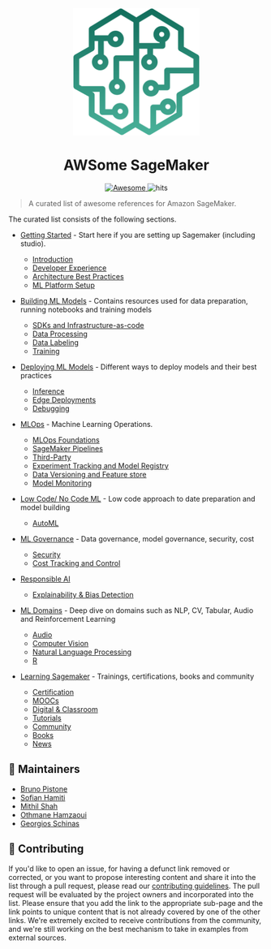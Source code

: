 <div align="center">
  <a href="https://aws.amazon.com/sagemaker/">
  <img width="250" height="250"  src="img/awesome-sagemaker-intro.svg" alt="SageMaker"></a>
</div>
<h1 align="center">
	AWSome SageMaker
</h1>
<div align="center">
  <a href="https://github.com/sindresorhus/awesome">
  <img src="https://awesome.re/badge.svg" alt="Awesome">
  </a>
  <img src="https://hits.seeyoufarm.com/api/count/incr/badge.svg?url=https%3A%2F%2Fgithub.com%2Fsofianhamiti%2Fawesome-sagemaker&count_bg=%23198ED5&title_bg=%23555555&icon=&icon_color=%23E7E7E7&title=hits&edge_flat=false" alt="hits">
</div>

> A curated list of awesome references for Amazon SageMaker.

The curated list consists of the following sections.  

* [Getting Started](getting_started.md)  - Start here if you are setting up Sagemaker (including studio).    
  - [Introduction](./getting_started.md#introduction)
  - [Developer Experience](./getting_started.md#developer-experience)
  - [Architecture Best Practices](./getting_started.md#architecture-best-practices) 
  - [ML Platform Setup](./getting_started.md#ml-platform-setup)

* [Building ML Models](building_ml_models.md) - Contains resources used for data preparation, running notebooks and training models
  - [SDKs and Infrastructure-as-code](./building_ml_models.md#sdks--infrastructure-as-code)
  - [Data Processing](./building_ml_models.md#data-processing)     
  - [Data Labeling](./building_ml_models.md#data-labeling)
  - [Training](./building_ml_models.md#training)

* [Deploying ML Models](deploying_ml_models.md) - Different ways to deploy models and their best practices  
  - [Inference](./deploying_ml_models.md#inference)
  - [Edge Deployments](./deploying_ml_models.md#edge-deployments)
  - [Debugging](./deploying_ml_models.md#debugging)  

* [MLOps](mlops.md) - Machine Learning Operations.   
  - [MLOps Foundations](./mlops.md#mlops-foundations)
  - [SageMaker Pipelines](./mlops.md#sagemaker-pipelines)
  - [Third-Party](./mlops.md#using-third-party) 
  - [Experiment Tracking and Model Registry](./mlops.md#experiment-tracking--model-registry)
  - [Data Versioning and Feature store](./mlops.md#data-versioning--feature-store)
  - [Model Monitoring](./mlops.md#model-monitoring)

* [Low Code/ No Code ML](low_code_no_code_ml.md) - Low code approach to date preparation and model building    
  - [AutoML](./low_code_no_code_ml.md#automl)

* [ML Governance](ml_governance.md) - Data governance, model governance, security, cost   
  - [Security](./ml_governance.md#security)
  - [Cost Tracking and Control](./ml_governance.md#cost-tracking--control)

* [Responsible AI](responsible_ai.md)    
  - [Explainability & Bias Detection](./responsible_ai.md#explainability--bias-detection)

* [ML Domains](ml_domains.md) - Deep dive on domains such as NLP, CV, Tabular, Audio and Reinforcement Learning
  - [Audio](./ml_domains.md#audio)
  - [Computer Vision](./ml_domains.md#computer-vision)
  - [Natural Language Processing](./ml_domains.md#natural-language-processing)
  - [R](./ml_domains.md#r)

* [Learning Sagemaker](learning_sagemaker.md) - Trainings, certifications, books and community
  - [Certification](learning_sagemaker.md#certification)
  - [MOOCs](learning_sagemaker.md#moocs)
  - [Digital & Classroom](learning_sagemaker.md#digital--classroom)
  - [Tutorials](learning_sagemaker.md#tutorials)
  - [Community](learning_sagemaker.md#community)
  - [Books](learning_sagemaker.md#books)
  - [News](learning_sagemaker.md#news)

## :wrench: Maintainers 
- [Bruno Pistone](https://github.com/brunopistone)
- [Sofian Hamiti](https://github.com/SofianHamiti)
- [Mithil Shah](https://github.com/MithilShah)
- [Othmane Hamzaoui](https://github.com/Othmane796)
- [Georgios Schinas](https://github.com/Georschi)

## :handshake: Contributing

If you'd like to open an issue, for having a defunct link removed or corrected, or you want to propose interesting content and share it into the list through a pull request, please read our [contributing guidelines](./CONTRIBUTING.md).
The pull request will be evaluated by the project owners and incorporated into the list. Please ensure that you add the link to the appropriate sub-page and the link points to unique content that is not already covered by one of the other links.
We're extremely excited to receive contributions from the community, and we're still working on the best mechanism to take in examples from external sources.